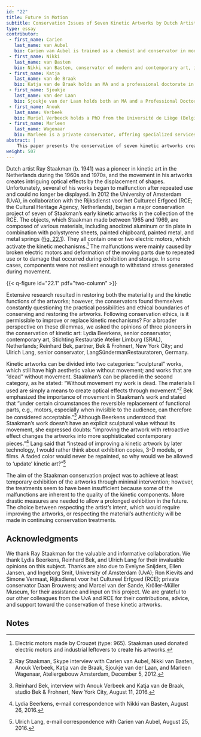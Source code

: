```yaml
---
id: "22"
title: Future in Motion
subtitle: Conservation Issues of Seven Kinetic Artworks by Dutch Artist Ray Staakman
type: essay
contributor:
 - first_name: Carien
   last_name: van Aubel
   bio: Carien van Aubel is trained as a chemist and conservator in modern and contemporary art at the University of Amsterdam. She works as an independent conservator in the Netherlands and London. Currently, she is involved in "Project Plastics," which was initiated by the Dutch Foundation for the Conservation of Contemporary Art (SBMK) and the Cultural Heritage Agency of the Netherlands (RCE).
 - first_name: Nikki
   last_name: van Basten
   bio: Nikki van Basten, conservator of modern and contemporary art, is on temporary assignment at the Getty Conservation Institute. She has carried out treatments for a broad range of objects and specializes in the conservation of (outdoor) painted sculptures. She holds a professional doctorate in the conservation of modern and contemporary art from the University of Amsterdam.
 - first_name: Katja
   last_name: van de Braak
   bio: Katja van de Braak holds an MA and a professional doctorate in contemporary art conservation from the University of Amsterdam (UvA). She has worked both within the Netherlands and internationally, at various private practices and internships at world-renowned museums. Currently, she is working as an independent conservator in the Netherlands and as a guest lecturer in conservation practice in the contemporary art training program at UvA. 
 - first_name: Sjoukje
   last_name: van der Laan
   bio: Sjoukje van der Laan holds both an MA and a Professional Doctorate in Contemporary Art Conservation. Over the years, she has developed her specialization and practical skills within a broad range of contemporary materials (such as plastics, time-based media, light, and so on), art installations, and conceptual artworks. She is assistant conservator of contemporary art at the Art Gallery of Ontario, Toronto.
 - first_name: Anouk
   last_name: Verbeek
   bio: Muriel Verbeeck holds a PhD from the Université de Liège (Belgium) and an MA in science of information and communication from the Université Libre de Bruxelles. She is currently a professor at the École Supérieure des Arts Saint-Luc Liège (Belgium), in the department of conservation of fine art, and is a scientific attaché to Université de Liège faculty of science. She also worked as a coordination assistant for the ICOM–CC (history and theory of conservation) and is the scientific editor of *CeROArt*.
 - first_name: Marleen
   last_name: Wagenaar
   bio: Marleen is a private conservator, offering specialized services in the field of conservation of contemporary art in a wide variety of materials and techniques. Cofounder of the conservation studio RestauLab, she is responsible for the modern and contemporary art department. Wagenaar holds an MA and a Professional Doctorate in Contemporary Art Conservation from the University of Amsterdam.
abstract: |
    This paper presents the conservation of seven kinetic artworks created between 1965 and 1969 by Dutch artist Ray Staakman (b. 1941).[^1] The artworks are made of various materials—aluminum or tin plate in combination with polystyrene sheets, painted chipboard, painted metal, or metal springs—but all contain one or two electric motors. The artworks had malfunctions that were caused by broken motors and the deformation of moving parts. The challenge in this project was finding a balance between respecting the artist’s intent and respecting the authenticity of the original materials. Is it permissible to improve kinetic mechanisms by replacing original parts of the artworks?
weight: 507
---
```


Dutch artist Ray Staakman (b. 1941) was a pioneer in kinetic art in the Netherlands during the 1960s and 1970s, and the movement in his artworks creates intriguing optical effects by the displacement of shapes. Unfortunately, several of his works began to malfunction after repeated use and could no longer be displayed. In 2012 the University of Amsterdam (UvA), in collaboration with the Rijksdienst voor het Cultureel Erfgoed (RCE; the Cultural Heritage Agency, Netherlands), began a major conservation project of seven of Staakman’s early kinetic artworks in the collection of the RCE. The objects, which Staakman made between 1965 and 1969, are composed of various materials, including anodized aluminum or tin plate in combination with polystyrene sheets, painted chipboard, painted metal, and metal springs ([fig. 22.1](#22.1)). They all contain one or two electric motors, which activate the kinetic mechanisms.[^2] The malfunctions were mainly caused by broken electric motors and deformation of the moving parts due to repeated use or to damage that occurred during exhibition and storage. In some cases, components were not resilient enough to withstand stress generated during movement.

{{< q-figure id="22.1" pdf="two-column" >}}

Extensive research resulted in restoring both the materiality and the kinetic functions of the artworks; however, the conservators found themselves constantly questioning the practical possibilities and ethical boundaries of conserving and restoring the artworks. Following conservation ethics, is it permissible to improve or replace kinetic mechanisms? For a broader perspective on these dilemmas, we asked the opinions of three pioneers in the conservation of kinetic art: Lydia Beerkens, senior conservator, contemporary art, Stichting Restauratie Atelier Limburg (SRAL), Netherlands; Reinhard Bek, partner, Bek & Frohnert, New York City; and Ulrich Lang, senior conservator, LangSündermanRestauratoren, Germany.

Kinetic artworks can be divided into two categories: “sculptural” works, which still have high aesthetic value without movement; and works that are “dead” without movement. Staakman’s can be placed in the second category, as he stated: “Without movement my work is dead. The materials I used are simply a means to create optical effects through movement.”[^3] Bek emphasized the importance of movement in Staakman’s work and stated that “under certain circumstances the reversible replacement of functional parts, e.g., motors, especially when invisible to the audience, can therefore be considered acceptable.”[^4] Although Beerkens understood that Staakman’s work doesn’t have an explicit sculptural value without its movement, she expressed doubts: “improving the artwork with retroactive effect changes the artworks into more sophisticated contemporary pieces.”[^5] Lang said that “instead of improving a kinetic artwork by later technology, I would rather think about exhibition copies, 3-D models, or films. A faded color would never be repainted, so why would we be allowed to ‘update’ kinetic art?”[^6]

The aim of the Staakman conservation project was to achieve at least temporary exhibition of the artworks through minimal intervention; however, the treatments seem to have been insufficient because some of the malfunctions are inherent to the quality of the kinetic components. More drastic measures are needed to allow a prolonged exhibition in the future. The choice between respecting the artist’s intent, which would require improving the artworks, or respecting the material’s authenticity will be made in continuing conservation treatments.

## Acknowledgments

We thank Ray Staakman for the valuable and informative collaboration. We thank Lydia Beerkens, Reinhard Bek, and Ulrich Lang for their invaluable opinions on this subject. Thanks are also due to Evelyne Snijders, Ellen Jansen, and Ingeborg Smit, University of Amsterdam (UvA); Ron Kievits and Simone Vermaat, Rijksdienst voor het Cultureel Erfgoed (RCE); private conservator Daan Brouwers; and Marcel van der Sande, Kröller-Müller Museum, for their assistance and input on this project. We are grateful to our other colleagues from the UvA and RCE for their contributions, advice, and support toward the conservation of these kinetic artworks.

## Notes

[^1]: Treated artworks: 1) *Optical Kinetic Object*, 1966, aluminum, screen print, and electric motor, 29.6 × 29.6 × 5.2cm; 2) *Big Revolving Square*, 1965, wood, plywood, aluminum, iron, oil paint, and electric motor, 110.5 × 110.5 × 15.3cm; 3) *Long Turning Spiral*, 1966, aluminum, tin, steel, wood, and electric motor, 100 × 25.5 × 9cm; 4) *Four Centrifugal Working Disks*, 1966–67, anodized aluminum, steel, and electric motor, 188 × 36 × 36cm; 5) *No. 4667 3 Aluminum Blades*, 1967, anodized aluminum, steel, brass, rubber, PMMA, and electric motor, 100 × 181 × 46cm; 6) *Rotator (6 Rolled Sheets Left)*, 1966, anodized aluminium, steel, and electric motor, 200 × 90 × 90cm; and 7) *2.469*, 1969, anodized aluminum, painted steel, and electric motor, 100 × 26 × 26cm.

[^2]: Electric motors made by Crouzet (type: 965). Staakman used donated electric motors and industrial leftovers to create his artworks.

[^3]: Ray Staakman, Skype interview with Carien van Aubel, Nikki van Basten, Anouk Verbeek, Katja van de Braak, Sjoukje van der Laan, and Marleen Wagenaar, Ateliergebouw Amsterdam, December 5, 2012.

[^4]: Reinhard Bek, interview with Anouk Verbeek and Katja van de Braak, studio Bek & Frohnert, New York City, August 11, 2016.

[^5]: Lydia Beerkens, e-mail correspondence with Nikki van Basten, August 26, 2016.

[^6]: Ulrich Lang, e-mail correspondence with Carien van Aubel, August 25, 2016.
